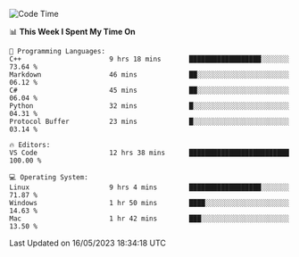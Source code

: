 
<!--START_SECTION:waka-->
![Code Time](http://img.shields.io/badge/Code%20Time-722%20hrs%2055%20mins-blue)

📊 **This Week I Spent My Time On** 

```text
💬 Programming Languages: 
C++                      9 hrs 18 mins       ██████████████████░░░░░░░   73.64 % 
Markdown                 46 mins             ██░░░░░░░░░░░░░░░░░░░░░░░   06.12 % 
C#                       45 mins             ██░░░░░░░░░░░░░░░░░░░░░░░   06.04 % 
Python                   32 mins             █░░░░░░░░░░░░░░░░░░░░░░░░   04.31 % 
Protocol Buffer          23 mins             █░░░░░░░░░░░░░░░░░░░░░░░░   03.14 % 

🔥 Editors: 
VS Code                  12 hrs 38 mins      █████████████████████████   100.00 % 

💻 Operating System: 
Linux                    9 hrs 4 mins        ██████████████████░░░░░░░   71.87 % 
Windows                  1 hr 50 mins        ████░░░░░░░░░░░░░░░░░░░░░   14.63 % 
Mac                      1 hr 42 mins        ███░░░░░░░░░░░░░░░░░░░░░░   13.50 % 
```


 Last Updated on 16/05/2023 18:34:18 UTC
<!--END_SECTION:waka-->

